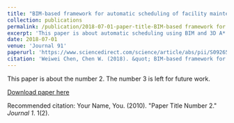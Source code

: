 ```yaml
---
title: "BIM-based framework for automatic scheduling of facility maintenance work orders"
collection: publications
permalink: /publication/2018-07-01-paper-title-BIM-based framework for automatic scheduling of facility maintenance work orders
excerpt: 'This paper is about automatic scheduling using BIM and 3D A* algorithm.'
date: 2018-07-01
venue: 'Journal 91'
paperurl: 'https://www.sciencedirect.com/science/article/abs/pii/S0926580517307173'
citation: 'Weiwei Chen, Chen W. (2018). &quot; BIM-based framework for automatic scheduling of facility maintenance work orders.&quot; <i>Journal 1</i>. 1(2).'
---
```

This paper is about the number 2. The number 3 is left for future work.

[Download paper here](https://www.sciencedirect.com/science/article/abs/pii/S0926580517307173)

Recommended citation: Your Name, You. (2010). "Paper Title Number 2." <i>Journal 1</i>. 1(2).
